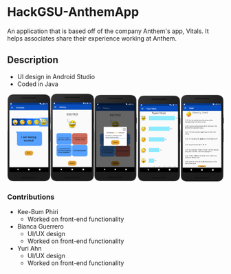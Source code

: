 # HackGSU-AnthemApp
An application that is based off of the company Anthem's app, Vitals. It helps associates share their experience working at Anthem.

## Description ##
* UI design in Android Studio
* Coded in Java

<img alt="Emotion" src="imgs/AnthemMood.png"  width="20%"  height="20%"><img alt="Choice" src="imgs/AnthemChoice.png"  width="20%"  height="20%"><img alt="Reasoning" src="imgs/AnthemReason.png"  width="20%"  height="46%"><img alt="Vitals" src="imgs/AnthemVitals.png"  width="20%"  height="20%"><img alt="Anonymous Feed" src="imgs/AnthemFeed.png"  width="20%"  height="20%">

### Contributions
* Kee-Bum Phiri
  * Worked on front-end functionality
* Bianca Guerrero
  * UI/UX design
  * Worked on front-end functionality
* Yuri Ahn
  * UI/UX design
  * Worked on front-end functionality
